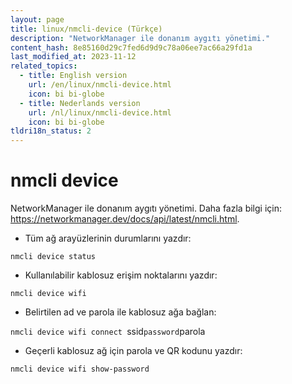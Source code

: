 ```yaml
---
layout: page
title: linux/nmcli-device (Türkçe)
description: "NetworkManager ile donanım aygıtı yönetimi."
content_hash: 8e85160d29c7fed6d9d9c78a06ee7ac66a29fd1a
last_modified_at: 2023-11-12
related_topics:
  - title: English version
    url: /en/linux/nmcli-device.html
    icon: bi bi-globe
  - title: Nederlands version
    url: /nl/linux/nmcli-device.html
    icon: bi bi-globe
tldri18n_status: 2
---
```

# nmcli device

NetworkManager ile donanım aygıtı yönetimi.
Daha fazla bilgi için: <https://networkmanager.dev/docs/api/latest/nmcli.html>.

- Tüm ağ arayüzlerinin durumlarını yazdır:

`nmcli device status`

- Kullanılabilir kablosuz erişim noktalarını yazdır:

`nmcli device wifi`

- Belirtilen ad ve parola ile kablosuz ağa bağlan:

`nmcli device wifi connect `<span class="tldr-var badge badge-pill bg-dark-lm bg-white-dm text-white-lm text-dark-dm font-weight-bold">ssid</span>` password `<span class="tldr-var badge badge-pill bg-dark-lm bg-white-dm text-white-lm text-dark-dm font-weight-bold">parola</span>

- Geçerli kablosuz ağ için parola ve QR kodunu yazdır:

`nmcli device wifi show-password`
